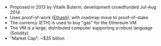 <img data-src="img/logo-eth-horiz.png" class="stretch">

<ul class="smaller">
	<li class="fragment">Proposed in 2013 by Vitalik Buterin; development crowdfunded Jul-Aug 2014</li>
	<li class="fragment">Uses proof-of-work (<a href="https://github.com/ethereum/wiki/wiki/Ethash" target="_blank" rel="noopener noreferrer">Ethash</a>), with roadmap move to proof-of-stake</li>
	<li class="fragment">The currency (ETH) is used to buy "gas" for the Ethereum VM</li>
	<li class="fragment">The VM is a large, distributed computer supporting a robust language (Solidity)</li>
	<!-- <li class="fragment">VM was used to orchestrate a new system: The DAO (~14% of ETH involved)</li>
	<li class="fragment">Exploit in DAO contract resulted in "theft" of ~$50 million of ETH</li>
	<li class="fragment">DAO "hack" lead to a hard fork into: Ethereum (ETH) and Ethereum Classic (ETC)</li> -->
	<li class="fragment">"Market Cap": ~$35 billion</li>
</ul>